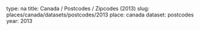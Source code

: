 type: na
title: Canada / Postcodes / Zipcodes (2013)
slug: places/canada/datasets/postcodes/2013
place: canada
dataset: postcodes
year: 2013
